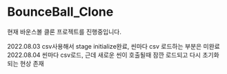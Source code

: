 # BounceBall_Clone

현재 바운스볼 클론 프로젝트를 진행중입니다.

2022.08.03 csv사용해서 stage initialize완료, 씬마다 csv 로드하는 부분은 미완료
2022.08.04 씬마다 csv로드, 근데 새로운 씬이 호출될때 잠깐 로드되고 다시 초기화되는 현상 존재
